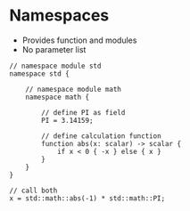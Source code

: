 # Namespaces

* Provides function and modules
* No parameter list

```µcad,namespaces
// namespace module std
namespace std {
    
    // namespace module math
    namespace math {

        // define PI as field
        PI = 3.14159;

        // define calculation function
        function abs(x: scalar) -> scalar {
            if x < 0 { -x } else { x }
        }
    }
}

// call both
x = std::math::abs(-1) * std::math::PI;
```
